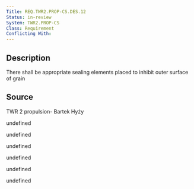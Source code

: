 ```yaml
---
Title: REQ.TWR2.PROP-CS.DES.12
Status: in-review
System: TWR2.PROP-CS
Class: Requirement
Conflicting With: 
---
```


## Description

There shall be appropriate sealing elements placed to inhibit outer surface of grain

## Source

TWR 2 propulsion- Bartek Hyży


undefined

undefined

undefined

undefined

undefined

undefined